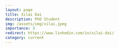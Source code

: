 ```yaml
---
layout: page
title: Xilai Dai
description: PhD Student
img: /assets/img/xilai.jpeg
importance: 3
redirect: https://www.linkedin.com/in/xilai-dai/
category: current
---
```

